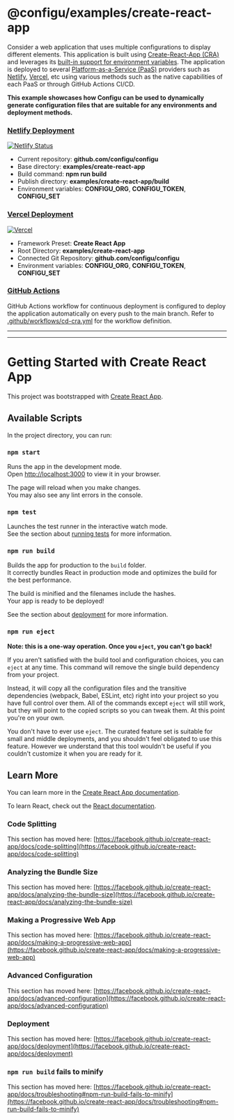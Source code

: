 # @configu/examples/create-react-app

Consider a web application that uses multiple configurations to display different elements. This application is built using [Create-React-App (CRA)](https://create-react-app.dev/) and leverages its [built-in support for environment variables](https://create-react-app.dev/docs/adding-custom-environment-variables). The application is deployed to several [Platform-as-a-Service (PaaS)](https://en.wikipedia.org/wiki/Platform_as_a_service) providers such as [Netlify](https://docs.netlify.com/), [Vercel](https://vercel.com/docs), etc using various methods such as the native capabilities of each PaaS or through GitHub Actions CI/CD.

**This example showcases how Configu can be used to dynamically generate configuration files that are suitable for any environments and deployment methods.**

### [Netlify Deployment](https://docs.netlify.com/site-deploys/create-deploys/#deploy-with-git)

[![Netlify Status](https://api.netlify.com/api/v1/badges/8274d933-8f3b-44ee-b930-5581f1dda60e/deploy-status)](https://configu-example-cra.netlify.app/)

- Current repository: **github.com/configu/configu**
- Base directory: **examples/create-react-app**
- Build command: **npm run build**
- Publish directory: **examples/create-react-app/build**
- Environment variables: **CONFIGU_ORG**, **CONFIGU_TOKEN**, **CONFIGU_SET**

### [Vercel Deployment](https://vercel.com/docs/concepts/deployments/overview)

[![Vercel](https://therealsujitk-vercel-badge.vercel.app/?app=configu-example-cra)](https://configu-example-cra.vercel.app/)

- Framework Preset: **Create React App**
- Root Directory: **examples/create-react-app**
- Connected Git Repository: **github.com/configu/configu**
- Environment variables: **CONFIGU_ORG**, **CONFIGU_TOKEN**, **CONFIGU_SET**

### [GitHub Actions](../../.github/workflows/cd-cra.yml)

GitHub Actions workflow for continuous deployment is configured to deploy the application automatically on every push to the main branch. Refer to [.github/workflows/cd-cra.yml](../../.github/workflows/cd-cra.yml) for the workflow definition.

---
---

# Getting Started with Create React App

This project was bootstrapped with [Create React App](https://github.com/facebook/create-react-app).

## Available Scripts

In the project directory, you can run:

### `npm start`

Runs the app in the development mode.\
Open [http://localhost:3000](http://localhost:3000) to view it in your browser.

The page will reload when you make changes.\
You may also see any lint errors in the console.

### `npm test`

Launches the test runner in the interactive watch mode.\
See the section about [running tests](https://facebook.github.io/create-react-app/docs/running-tests) for more information.

### `npm run build`

Builds the app for production to the `build` folder.\
It correctly bundles React in production mode and optimizes the build for the best performance.

The build is minified and the filenames include the hashes.\
Your app is ready to be deployed!

See the section about [deployment](https://facebook.github.io/create-react-app/docs/deployment) for more information.

### `npm run eject`

**Note: this is a one-way operation. Once you `eject`, you can't go back!**

If you aren't satisfied with the build tool and configuration choices, you can `eject` at any time. This command will remove the single build dependency from your project.

Instead, it will copy all the configuration files and the transitive dependencies (webpack, Babel, ESLint, etc) right into your project so you have full control over them. All of the commands except `eject` will still work, but they will point to the copied scripts so you can tweak them. At this point you're on your own.

You don't have to ever use `eject`. The curated feature set is suitable for small and middle deployments, and you shouldn't feel obligated to use this feature. However we understand that this tool wouldn't be useful if you couldn't customize it when you are ready for it.

## Learn More

You can learn more in the [Create React App documentation](https://facebook.github.io/create-react-app/docs/getting-started).

To learn React, check out the [React documentation](https://reactjs.org/).

### Code Splitting

This section has moved here: [https://facebook.github.io/create-react-app/docs/code-splitting](https://facebook.github.io/create-react-app/docs/code-splitting)

### Analyzing the Bundle Size

This section has moved here: [https://facebook.github.io/create-react-app/docs/analyzing-the-bundle-size](https://facebook.github.io/create-react-app/docs/analyzing-the-bundle-size)

### Making a Progressive Web App

This section has moved here: [https://facebook.github.io/create-react-app/docs/making-a-progressive-web-app](https://facebook.github.io/create-react-app/docs/making-a-progressive-web-app)

### Advanced Configuration

This section has moved here: [https://facebook.github.io/create-react-app/docs/advanced-configuration](https://facebook.github.io/create-react-app/docs/advanced-configuration)

### Deployment

This section has moved here: [https://facebook.github.io/create-react-app/docs/deployment](https://facebook.github.io/create-react-app/docs/deployment)

### `npm run build` fails to minify

This section has moved here: [https://facebook.github.io/create-react-app/docs/troubleshooting#npm-run-build-fails-to-minify](https://facebook.github.io/create-react-app/docs/troubleshooting#npm-run-build-fails-to-minify)
